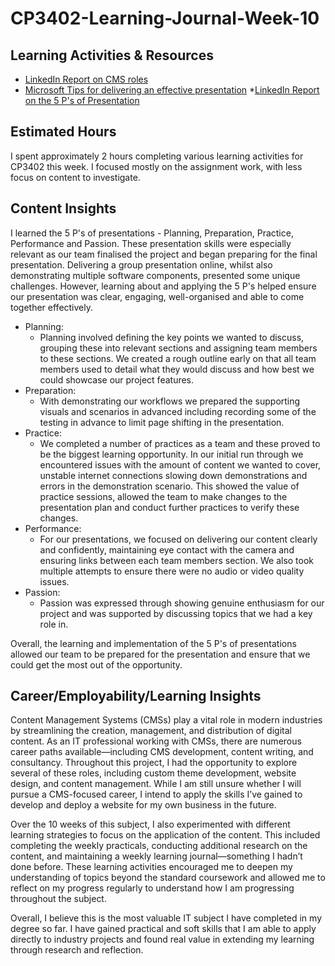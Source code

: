 # CP3402-Learning-Journal-Week-10

## Learning Activities & Resources
* [LinkedIn Report on CMS roles](https://www.linkedin.com/advice/1/what-most-common-cms-career-paths-skills-content-creation)
* [Microsoft Tips for delivering an effective presentation](https://support.microsoft.com/en-au/office/tips-for-creating-and-delivering-an-effective-presentation-f43156b0-20d2-4c51-8345-0c337cefb88b)
*[LinkedIn Report on the 5 P's of Presentation](https://www.linkedin.com/pulse/5-ps-presentation-improve-your-skills-vegora-technologies-6yttc/)

## Estimated Hours
I spent approximately 2 hours completing various learning activities for CP3402 this week. I focused mostly on the assignment work, with less focus on content to investigate.

## Content Insights
I learned the 5 P's of presentations - Planning, Preparation, Practice, Performance and Passion. These presentation skills were especially relevant as our team finalised the project and began preparing for the final presentation. Delivering a group presentation online, whilst also demonstrating multiple software components, presented some unique challenges. However, learning about and applying the 5 P's helped ensure our presentation was clear, engaging, well-organised and able to come together effectively. 

* Planning:
    * Planning involved defining the key points we wanted to discuss, grouping these into relevant sections and assigning team members to these sections. We created a rough outline early on that all team members used to detail what they would discuss and how best we could showcase our project features. 
* Preparation:
    * With demonstrating our workflows we prepared the supporting visuals and scenarios in advanced including recording some of the testing in advance to limit page shifting in the presentation.
* Practice:
    * We completed a number of practices as a team and these proved to be the biggest learning opportunity. In our initial run through we encountered issues with the amount of content we wanted to cover, unstable internet connections slowing down demonstrations and errors in the demonstration scenario. This showed the value of practice sessions, allowed the team to make changes to the presentation plan and conduct further practices to verify these changes.
* Performance:
    * For our presentations, we focused on delivering our content clearly and confidently, maintaining eye contact with the camera and ensuring links between each team members section. We also took multiple attempts to ensure there were no audio or video quality issues.
* Passion:
    * Passion was expressed through showing genuine enthusiasm for our project and was supported by discussing topics that we had a key role in. 

Overall, the learning and implementation of the 5 P's of presentations allowed our team to be prepared for the presentation and ensure that we could get the most out of the opportunity. 

## Career/Employability/Learning Insights
Content Management Systems (CMSs) play a vital role in modern industries by streamlining the creation, management, and distribution of digital content. As an IT professional working with CMSs, there are numerous career paths available—including CMS development, content writing, and consultancy. Throughout this project, I had the opportunity to explore several of these roles, including custom theme development, website design, and content management. While I am still unsure whether I will pursue a CMS-focused career, I intend to apply the skills I’ve gained to develop and deploy a website for my own business in the future. 

Over the 10 weeks of this subject, I also experimented with different learning strategies to focus on the application of the content. This included completing the weekly practicals, conducting additional research on the content, and maintaining a weekly learning journal—something I hadn’t done before. These learning activities encouraged me to deepen my understanding of topics beyond the standard coursework and allowed me to reflect on my progress regularly to understand how I am progressing throughout the subject.

Overall, I believe this is the most valuable IT subject I have completed in my degree so far. I have gained practical and soft skills that I am able to apply directly to industry projects and found real value in extending my learning through research and reflection.
